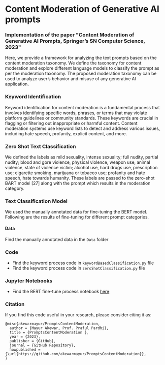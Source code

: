 # Content Moderation of Generative AI prompts
### Implementation of the paper "Content Moderation of Generative AI Prompts, Springer’s SN Computer Science, 2023"
Here, we provide a framework for analyzing the text prompts based on the content moderation taxonomy. We define the taxonomy for content moderation and explore different language models to classify the prompt as per the moderation taxonomy. The proposed moderation taxonomy can be used to analyze user’s behavior and misuse of any generative AI application. 

### Keyword Identification 
Keyword identification for content moderation is a fundamental process that involves identifying specific words, phrases, or terms that may violate platform guidelines or community standards. These keywords are crucial in flagging or filtering out inappropriate or harmful content. Content moderation systems use keyword lists to detect and address various issues, including hate speech, profanity, explicit content, and more. 

### Zero Shot Text Classification
We defined the labels as mild sexuality, intense sexuality; full nudity, partial nudity; blood and gore violence, physical violence, weapon use, animal violence, state of violence victim; alcohol use, hard drugs use, prescription use; cigarette smoking, marijuana or tobacco use; profanity and hate speech, hate towards humanity. These labels are passed to the zero-shot BART model [27] along with the prompt which results in the moderation category. 

### Text Classification Model
We used the manually annotated data for fine-tuning the BERT model. Following are the results of fine-tuning for different prompt categories.

#### Data
Find the manually annotated data in the `Data` folder

### Code
* Find the keyword process code in `keywordBasedClassification.py` file
* Find the keyword process code in `zeroShotClassification.py` file
### Jupyter Notebooks
* Find the BERT fine-tune process notebook [here](https://platform.openai.com/account/api-keys](https://github.com/akewarmayur/PromptsContentModeration/blob/main/notebooks/BertFineTune.ipynb)https://github.com/akewarmayur/PromptsContentModeration/blob/main/notebooks/BertFineTune.ipynb)

### Citation
If you find this code useful in your research, please consider citing it as:
```
@misc{akewarmayur/PromptsContentModeration,
  author = {Mayur Akewar, Prof. Praful Pardhi},
  title = {PromptsContentModeration },
  year = {2023},
  publisher = {GitHub},
  journal = {GitHub Repository},
  howpublished = {\url{https://github.com/akewarmayur/PromptsContentModeration}},
}
```

